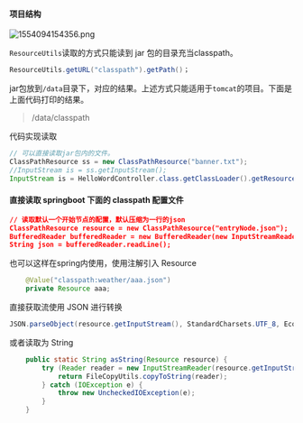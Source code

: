 #### 项目结构

![1554094154356.png](https://blog-07.oss-cn-guangzhou.aliyuncs.com/picBak/1554094154356.png)

`ResourceUtils`读取的方式只能读到 jar 包的目录充当classpath。

```java
ResourceUtils.getURL("classpath").getPath()；
```

jar包放到`/data`目录下，对应的结果。上述方式只能适用于`tomcat`的项目。下面是上面代码打印的结果。
> /data/classpath

代码实现读取

```java
// 可以直接读取jar包内的文件。
ClassPathResource ss = new ClassPathResource("banner.txt");
//InputStream is = ss.getInputStream();
InputStream is = HelloWordController.class.getClassLoader().getResourceAsStream("banner.txt");
```



#### 直接读取 springboot 下面的 classpath 配置文件

```json
// 读取默认一个开始节点的配置，默认压缩为一行的json
ClassPathResource resource = new ClassPathResource("entryNode.json");
BufferedReader bufferedReader = new BufferedReader(new InputStreamReader(resource.getInputStream()));
String json = bufferedReader.readLine();
```

也可以这样在spring内使用，使用注解引入 Resource

```java
    @Value("classpath:weather/aaa.json")
    private Resource aaa;
```

直接获取流使用 JSON 进行转换

```java
JSON.parseObject(resource.getInputStream(), StandardCharsets.UTF_8, EcologyResultWrapper.class);
```
或者读取为 String
```java
    public static String asString(Resource resource) {
        try (Reader reader = new InputStreamReader(resource.getInputStream(), StandardCharsets.UTF_8)) {
            return FileCopyUtils.copyToString(reader);
        } catch (IOException e) {
            throw new UncheckedIOException(e);
        }
    }
```

